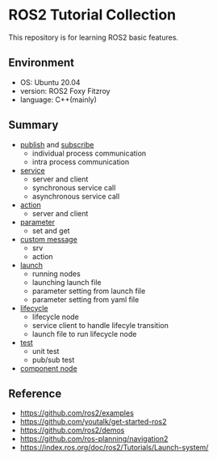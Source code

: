 # ROS2 Tutorial Collection

This repository is for learning ROS2 basic features.

## Environment
- OS: Ubuntu 20.04
- version: ROS2 Foxy Fitzroy
- language: C++(mainly)

## Summary

- [publish](./tutorial_publisher) and [subscribe](./tutorial_listener)
  - individual process communication
  - intra process communication
- [service](./tutorial_service)
  - server and client
  - synchronous service call
  - asynchronous service call
- [action](./tutorial_action)
  - server and client
- [parameter](./tutorial_param)
  - set and get
- [custom message](./tutorial_msgs)
  - srv
  - action
- [launch](./tutorial_launch)
  - running nodes
  - launching launch file
  - parameter setting from launch file
  - parameter setting from yaml file
- [lifecycle](./tutorial_lifecycle)
  - lifecycle node
  - service client to handle lifecyle transition
  - launch file to run lifecycle node
- [test](./tutorial_test)
  - unit test
  - pub/sub test
- [component node](./tutorial_composition)


## Reference

- https://github.com/ros2/examples
- https://github.com/youtalk/get-started-ros2
- https://github.com/ros2/demos
- https://github.com/ros-planning/navigation2
- https://index.ros.org/doc/ros2/Tutorials/Launch-system/
